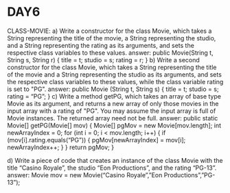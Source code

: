 # DAY6
CLASS-MOVIE:
a) Write a constructor for the class Movie, which takes a String representing the title
of the movie, a String representing the studio, and a String representing the
rating as its arguments, and sets the respective class variables to these values.
answer:
public Movie(String t, String s, String r) {
 title = t;
 studio = s;
 rating = r;
}
b) Write a second constructor for the class Movie, which takes a String representing
the title of the movie and a String representing the studio as its arguments, and
sets the respective class variables to these values, while the class variable rating
is set to "PG".
answer:
public Movie (String t, String s) {
 title = t;
 studio = s;
 rating = “PG”;
}
c) Write a method getPG, which takes an array of base type Movie as its argument,
and returns a new array of only those movies in the input array with a rating of "PG".
You may assume the input array is full of Movie instances. The returned array need
not be full.
answer:
public static Movie[] getPG(Movie[] mov) {
 Movie[] pgMov = new Movie[mov.length];
 int newArrayIndex = 0;
 for (int i = 0; i < mov.length; i++) {
 if (mov[i].rating.equals(“PG”)) {
 pgMov[newArrayIndex] = mov[i];
 newArrayIndex++;
 }
 }
 return pgMov;
}

d) Write a piece of code that creates an instance of the class Movie with the title
“Casino Royale”, the studio “Eon Productions”, and the rating “PG-13”.
answer:
Movie mov = new Movie(“Casino Royale”,”Eon
 Productions”,”PG-13”);
 
